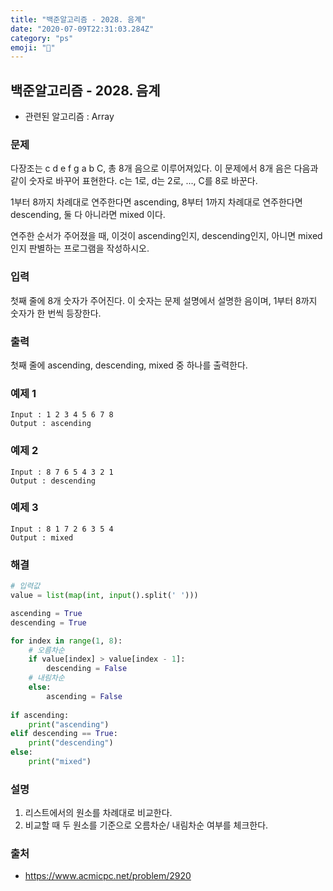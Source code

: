 ```yaml
---
title: "백준알고리즘 - 2028. 음계"
date: "2020-07-09T22:31:03.284Z"
category: "ps"
emoji: "🎹"
---
```


## 백준알고리즘 - 2028. 음계

- 관련된 알고리즘 : Array

### 문제

다장조는 c d e f g a b C, 총 8개 음으로 이루어져있다. 이 문제에서 8개 음은 다음과 같이 숫자로 바꾸어 표현한다. c는 1로, d는 2로, ..., C를 8로 바꾼다.

1부터 8까지 차례대로 연주한다면 ascending, 8부터 1까지 차례대로 연주한다면 descending, 둘 다 아니라면 mixed 이다.

연주한 순서가 주어졌을 때, 이것이 ascending인지, descending인지, 아니면 mixed인지 판별하는 프로그램을 작성하시오.

### 입력

첫째 줄에 8개 숫자가 주어진다. 이 숫자는 문제 설명에서 설명한 음이며, 1부터 8까지 숫자가 한 번씩 등장한다.

### 출력

첫째 줄에 ascending, descending, mixed 중 하나를 출력한다.

### 예제 1

```
Input : 1 2 3 4 5 6 7 8
Output : ascending
```

### 예제 2

```
Input : 8 7 6 5 4 3 2 1
Output : descending
```

### 예제 3

```
Input : 8 1 7 2 6 3 5 4 
Output : mixed
```

### 해결

```python
# 입력값
value = list(map(int, input().split(' ')))

ascending = True
descending = True

for index in range(1, 8):
    # 오름차순
    if value[index] > value[index - 1]:
        descending = False
    # 내림차순
    else:
        ascending = False
        
if ascending:
    print("ascending")
elif descending == True:
    print("descending")
else:
    print("mixed")
```

### 설명

1. 리스트에서의 원소를 차례대로 비교한다.
2. 비교할 때 두 원소를 기준으로 오름차순/ 내림차순 여부를 체크한다.

### 출처

- https://www.acmicpc.net/problem/2920